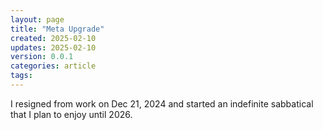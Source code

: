 ```yaml
---
layout: page
title: "Meta Upgrade"
created: 2025-02-10
updates: 2025-02-10
version: 0.0.1
categories: article
tags:
---
```


I resigned from work on Dec 21, 2024 and started an indefinite sabbatical that I plan to enjoy until 2026.
